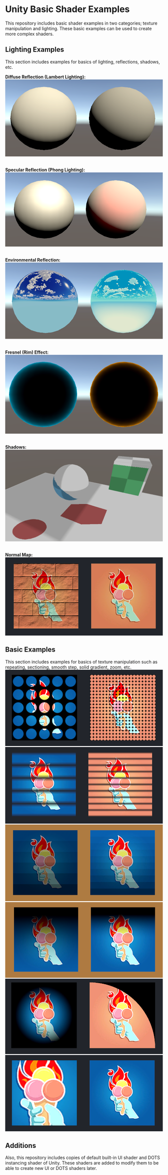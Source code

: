 
# Unity Basic Shader Examples

This repository includes basic shader examples in two categories; texture manipulation and lighting. These basic examples can be used to create more complex shaders.

## Lighting Examples

This section includes examples for basics of lighting, reflections, shadows, etc.

**Diffuse Reflection (Lambert Lighting):**
![Lambert](Screenshots/Lambert.png)<br/><br/>

**Specular Reflection (Phong Lighting):**
![Phong](Screenshots/Phong.png)<br/><br/>

**Environmental Reflection:**
![Environmental](Screenshots/Environmental.png)<br/><br/>

**Fresnel (Rim) Effect:**
![Fresnel](Screenshots/Fresnel.png)<br/><br/>

**Shadows:**
![Shadow](Screenshots/Shadow.png)<br/><br/>

**Normal Map:**
![NormalMap](Screenshots/NormalMap.png)

## Basic Examples

This section includes examples for basics of texture manipulation such as repeating, sectioning, smooth step, solid gradient, zoom, etc.
![Repeat](Screenshots/Repeat.png)
![Sectioning](Screenshots/Sectioning.png)
![SolidGradient](Screenshots/SolidGradient.png)
![SmoothStep](Screenshots/SmoothStep.png)
![Circle](Screenshots/Circle.png)
![Zoom](Screenshots/Zoom.png)

## Additions

Also, this repository includes copies of default built-in UI shader and DOTS instancing shader of Unity. These shaders are added to modify them to be able to create new UI or DOTS shaders later.
